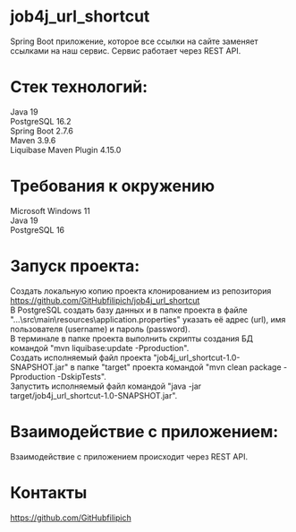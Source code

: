 # job4j_url_shortcut
Spring Boot приложение, которое все ссылки на сайте заменяет ссылками на наш сервис.
Сервис работает через REST API.

# Стек технологий:
Java 19  
PostgreSQL 16.2  
Spring Boot 2.7.6  
Maven 3.9.6  
Liquibase Maven Plugin 4.15.0  

# Требования к окружению
Microsoft Windows 11  
Java 19  
PostgreSQL 16

# Запуск проекта:
Создать локальную копию проекта клонированием из репозитория https://github.com/GitHubfilipich/job4j_url_shortcut  
В PostgreSQL создать базу данных и в папке проекта в файле 
"...\src\main\resources\application.properties" указать её адрес (url), имя пользователя (username) и
пароль (password).  
В терминале в папке проекта выполнить скрипты создания БД командой
"mvn liquibase:update -Pproduction".  
Создать исполняемый файл проекта "job4j_url_shortcut-1.0-SNAPSHOT.jar" в папке "target" проекта командой
"mvn clean package -Pproduction -DskipTests".  
Запустить исполняемый файл командой "java -jar target/job4j_url_shortcut-1.0-SNAPSHOT.jar".  

# Взаимодействие с приложением:
Взаимодействие с приложением происходит через REST API.

# Контакты
https://github.com/GitHubfilipich
